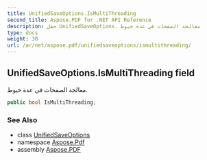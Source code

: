 ```yaml
---
title: UnifiedSaveOptions.IsMultiThreading
second_title: Aspose.PDF for .NET API Reference
description: حقل UnifiedSaveOptions. معالجة الصفحات في عدة خيوط
type: docs
weight: 30
url: /ar/net/aspose.pdf/unifiedsaveoptions/ismultithreading/
---
```

## UnifiedSaveOptions.IsMultiThreading field

معالجة الصفحات في عدة خيوط.

```csharp
public bool IsMultiThreading;
```

### See Also

* class [UnifiedSaveOptions](../)
* namespace [Aspose.Pdf](../../../aspose.pdf/)
* assembly [Aspose.PDF](../../../)